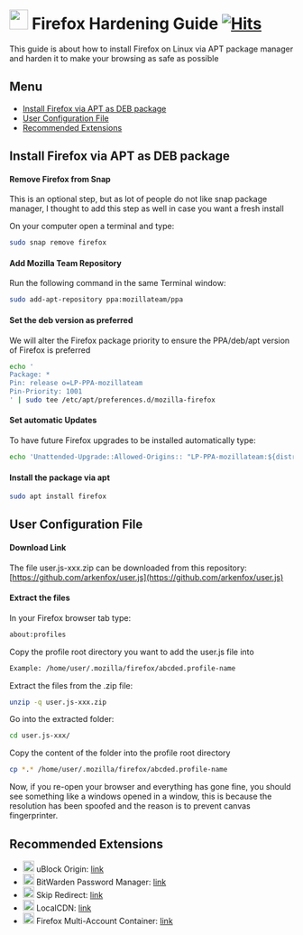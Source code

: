 # <img src="https://user-images.githubusercontent.com/114076168/199189876-ff5f49f8-975d-43fd-b040-9bee0b25f323.png" width="33" height="35"> Firefox Hardening Guide [![Hits](https://hits.seeyoufarm.com/api/count/incr/badge.svg?url=https%3A%2F%2Fgithub.com%2Fp4privacy%2Ffirefox-hardening&count_bg=%230000ff&title_bg=%23555555&icon=&icon_color=%23E7E7E7&title=hits&edge_flat=false)](https://hits.seeyoufarm.com)

This guide is about how to install Firefox on Linux via APT package manager and harden it to make your browsing as safe as possible

## Menu

* [Install Firefox via APT as DEB package](#install-firefox-via-apt-as-deb-package)
* [User Configuration File](#user-configuration-file)
* [Recommended Extensions](#recommended-extensions)

## Install Firefox via APT as DEB package

#### Remove Firefox from Snap

This is an optional step, but as lot of people do not like snap package manager, I thought to add this step as well in case you want a fresh install

On your computer open a terminal and type:
```bash
sudo snap remove firefox
```

#### Add Mozilla Team Repository

Run the following command in the same Terminal window:
```bash
sudo add-apt-repository ppa:mozillateam/ppa
```

#### Set the deb version as preferred

We will alter the Firefox package priority to ensure the PPA/deb/apt version of Firefox is preferred
```bash
echo '
Package: *
Pin: release o=LP-PPA-mozillateam
Pin-Priority: 1001
' | sudo tee /etc/apt/preferences.d/mozilla-firefox
```

#### Set automatic Updates

To have future Firefox upgrades to be installed automatically type:
```bash
echo 'Unattended-Upgrade::Allowed-Origins:: "LP-PPA-mozillateam:${distro_codename}";' | sudo tee /etc/apt/apt.conf.d/51unattended-upgrades-firefox
```

#### Install the package via apt
```bash
sudo apt install firefox
```

## User Configuration File

#### Download Link

The file user.js-xxx.zip can be downloaded from this repository: [https://github.com/arkenfox/user.js](https://github.com/arkenfox/user.js)

#### Extract the files

In your Firefox browser tab type:
```bash
about:profiles
```

Copy the profile root directory you want to add the user.js file into
```bash
Example: /home/user/.mozilla/firefox/abcded.profile-name
```

Extract the files from the .zip file:
```bash
unzip -q user.js-xxx.zip
```

Go into the extracted folder:
```bash
cd user.js-xxx/
```
Copy the content of the folder into the profile root directory
```bash
cp *.* /home/user/.mozilla/firefox/abcded.profile-name
```
Now, if you re-open your browser and everything has gone fine, you should see something like a windows opened in a window, this is because the resolution has been spoofed and the reason is to prevent canvas fingerprinter.


## Recommended Extensions

- <img src="https://user-images.githubusercontent.com/114076168/199192811-6b6bed17-2af7-49ea-9cad-0e49dfafeaae.png" width="20" height="20"> uBlock Origin: [link](https://addons.mozilla.org/en-US/firefox/addon/ublock-origin/?utm_source=addons.mozilla.org&utm_medium=referral&utm_content=search)
- <img src="https://user-images.githubusercontent.com/114076168/199192844-f0a42bbd-8d9a-47fc-9f8f-8cc0cc111db4.png" width="20" height="20"> BitWarden Password Manager: [link](https://addons.mozilla.org/en-US/firefox/addon/bitwarden-password-manager/)
- <img src="https://user-images.githubusercontent.com/114076168/199192916-00b00905-273c-4d4c-bfa6-e20bd38929fc.png" width="20" height="20"> Skip Redirect: [link](https://addons.mozilla.org/en-US/firefox/addon/skip-redirect/?utm_source=addons.mozilla.org&utm_medium=referral&utm_content=search)
- <img src="https://user-images.githubusercontent.com/114076168/199192958-a7f47ee3-96e0-48ca-b18a-1cbe52f0e1cb.png" width="20" height="20"> LocalCDN: [link](https://addons.mozilla.org/en-US/firefox/addon/localcdn-fork-of-decentraleyes/?utm_source=addons.mozilla.org&utm_medium=referral&utm_content=search)
- <img src="https://user-images.githubusercontent.com/114076168/199193068-5af38361-5d44-496e-94a2-3c88603c54f1.png" width="20" height="20"> Firefox Multi-Account Container: [link](https://addons.mozilla.org/en-US/firefox/addon/localcdn-fork-of-decentraleyes/?utm_source=addons.mozilla.org&utm_medium=referral&utm_content=search)
